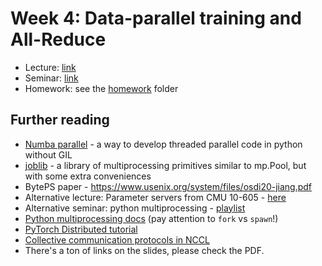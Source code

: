 # Week 4: Data-parallel training and All-Reduce

* Lecture: [link](./lecture.pdf)
* Seminar: [link](./practice.ipynb)
* Homework: see the [homework](./homework) folder

## Further reading
* [Numba parallel](https://numba.pydata.org/numba-doc/dev/user/parallel.html) - a way to develop threaded parallel code in python without GIL
* [joblib](https://joblib.readthedocs.io/) - a library of multiprocessing primitives similar to mp.Pool, but with some extra conveniences
* BytePS paper - https://www.usenix.org/system/files/osdi20-jiang.pdf
* Alternative lecture: Parameter servers from CMU 10-605 - [here](https://www.youtube.com/watch?v=N241lmq5mqk)
* Alternative seminar: python multiprocessing - [playlist](https://www.youtube.com/watch?v=RR4SoktDQAw&list=PL5tcWHG-UPH3SX16DI6EP1FlEibgxkg_6)
* [Python multiprocessing docs](https://docs.python.org/3/library/multiprocessing.html) (pay attention to `fork` vs `spawn`!)
* [PyTorch Distributed tutorial](https://pytorch.org/tutorials/intermediate/dist_tuto.html)
* [Collective communication protocols in NCCL](https://images.nvidia.com/events/sc15/pdfs/NCCL-Woolley.pdf)
* There's a ton of links on the slides, please check the PDF.
